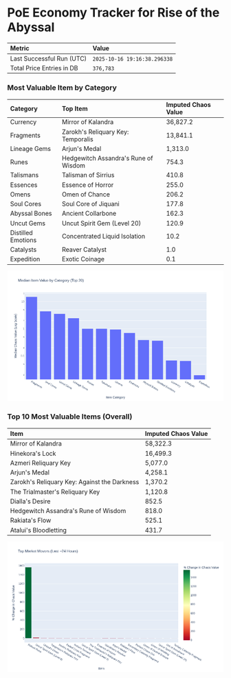 # PoE Economy Tracker for Rise of the Abyssal

<!-- START_MAINTENANCE -->
| Metric | Value |
|:---|:---|
| Last Successful Run (UTC) | `2025-10-16 19:16:38.296338` |
| Total Price Entries in DB | `376,783` |

<!-- END_MAINTENANCE -->

<!-- START_DATAFRAME_DEBUG -->
<!-- END_DATAFRAME_DEBUG -->

<!-- START_CATEGORY_ANALYSIS -->
### Most Valuable Item by Category
| Category | Top Item | Imputed Chaos Value |
| :--- | :--- | :--- |
| Currency | Mirror of Kalandra | 36,827.2 |
| Fragments | Zarokh's Reliquary Key: Temporalis | 13,841.1 |
| Lineage Gems | Arjun's Medal | 1,313.0 |
| Runes | Hedgewitch Assandra's Rune of Wisdom | 754.3 |
| Talismans | Talisman of Sirrius | 410.8 |
| Essences | Essence of Horror | 255.0 |
| Omens | Omen of Chance | 206.2 |
| Soul Cores | Soul Core of Jiquani | 177.8 |
| Abyssal Bones | Ancient Collarbone | 162.3 |
| Uncut Gems | Uncut Spirit Gem (Level 20) | 120.9 |
| Distilled Emotions | Concentrated Liquid Isolation | 10.2 |
| Catalysts | Reaver Catalyst | 1.0 |
| Expedition | Exotic Coinage | 0.1 |


![Category Analysis Chart](charts/category_analysis.png)
<!-- END_ANALYSIS -->

<!-- START_ANALYSIS -->
### Top 10 Most Valuable Items (Overall)
| Item | Imputed Chaos Value |
| :--- | :--- |
| Mirror of Kalandra | 58,322.3 |
| Hinekora's Lock | 16,499.3 |
| Azmeri Reliquary Key | 5,077.0 |
| Arjun's Medal | 4,258.1 |
| Zarokh's Reliquary Key: Against the Darkness | 1,370.2 |
| The Trialmaster's Reliquary Key | 1,120.8 |
| Dialla's Desire | 852.5 |
| Hedgewitch Assandra's Rune of Wisdom | 818.0 |
| Rakiata's Flow | 525.1 |
| Atalui's Bloodletting | 431.7 |


![Market Movers Chart](charts/market_movers.png)
<!-- END_ANALYSIS -->
